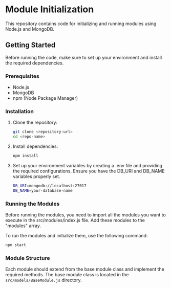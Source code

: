 # Module Initialization

This repository contains code for initializing and running modules using Node.js and MongoDB.

## Getting Started

Before running the code, make sure to set up your environment and install the required dependencies.

### Prerequisites

- Node.js
- MongoDB
- npm (Node Package Manager)

### Installation

1. Clone the repository:

   ```bash
   git clone <repository-url>
   cd <repo-name>

2. Install dependencies:

   ```bash
   npm install

3. Set up your environment variables by creating a .env file and providing the required configurations. Ensure you have
   the DB_URI and DB_NAME variables properly set.

   ```bash
   DB_URI=mongodb://localhost:27017
   DB_NAME=your-database-name

### Running the Modules

Before running the modules, you need to import all the modules you want to execute in the src/modules/index.js file. Add
these modules to the "modules" array.

To run the modules and initialize them, use the following command:

   ```bash
   npm start
   ```

### Module Structure

Each module should extend from the base module class and implement the required methods. The base module class is
located in the `src/models/BaseModule.js` directory.
